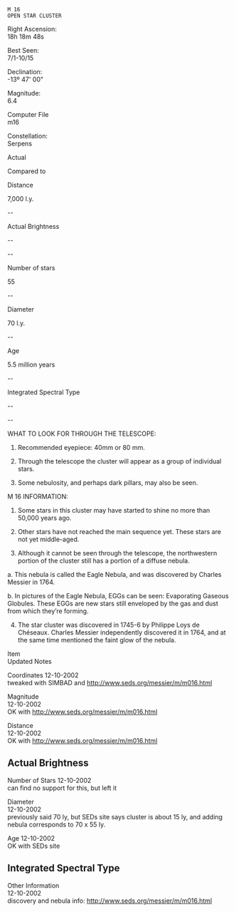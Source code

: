 	M 16
	OPEN STAR CLUSTER



Right Ascension:	
18h 18m 48s	
	
Best Seen:	
7/1-10/15

Declination:	
-13º 47' 00"	
	
Magnitude:	
6.4

	
	
	
	


Computer File	
m16	
	
Constellation:	
Serpens





	
	
Actual	
	
Compared to 

Distance	
	
7,000 l.y.	
	
--

Actual Brightness	
	
--	
	
--

Number of stars	
	
55	
	
--

Diameter	
	
70 l.y.	
	
--

Age	
	
5.5 million years	
	
--

Integrated Spectral Type	
	
--	
	
--





WHAT TO LOOK FOR THROUGH THE TELESCOPE:

1.	Recommended eyepiece: 40mm or 80 mm.

2.	Through the telescope the cluster will appear as a group of individual stars.

3.	Some nebulosity, and perhaps dark pillars, may also be seen.



M 16 INFORMATION:

1.	Some stars in this cluster may have started to shine no more than 50,000 years ago.
   
2.	Other stars have not reached the main sequence yet.  These stars are not yet middle-aged.
   
3.	Although it cannot be seen through the telescope, the northwestern portion of the cluster still has a portion of a diffuse nebula.

 
a.	This nebula is called the Eagle Nebula, and was discovered by Charles Messier in 1764.

b.	In pictures of the Eagle Nebula, EGGs can be seen: Evaporating Gaseous Globules.  These EGGs are new stars still enveloped by the gas and dust from which they’re forming.

4.	The star cluster was discovered in 1745-6 by Philippe Loys de Chéseaux.  Charles Messier independently discovered it in 1764, and at the same time mentioned the faint glow of the nebula.








Item	
Updated	
Notes

Coordinates	
12-10-2002	
tweaked with SIMBAD and http://www.seds.org/messier/m/m016.html

Magnitude	
12-10-2002	
OK with http://www.seds.org/messier/m/m016.html

Distance	
12-10-2002	
OK with http://www.seds.org/messier/m/m016.html

Actual Brightness	
--	


Number of Stars	
12-10-2002	
can find no support for this, but left it

Diameter	
12-10-2002	
previously said 70 ly, but SEDs site says cluster is about 15 ly, and adding nebula corresponds to 70 x 55 ly.

Age	
12-10-2002	
OK with SEDs site

Integrated Spectral Type	
--	


Other Information	
12-10-2002	
     discovery and nebula info: http://www.seds.org/messier/m/m016.html

